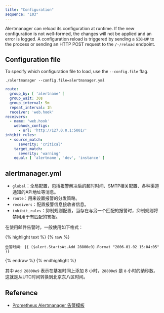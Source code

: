 ```yaml
---
title: "Configuration"
sequence: "103"
---
```


Alertmanager can reload its configuration at runtime.
If the new configuration is not well-formed, the changes will not be applied and an error is logged.
A configuration reload is triggered by sending a `SIGHUP` to the process or
sending an HTTP POST request to the `/-/reload` endpoint.

## Configuration file

To specify which configuration file to load, use the `--config.file` flag.

```text
./alertmanager --config.file=alertmanager.yml
```

```yaml
route:
  group_by: [ 'alertname' ]
  group_wait: 30s
  group_interval: 5m
  repeat_interval: 1h
  receiver: 'web.hook'
receivers:
  - name: 'web.hook'
    webhook_configs:
      - url: 'http://127.0.0.1:5001/'
inhibit_rules:
  - source_match:
      severity: 'critical'
    target_match:
      severity: 'warning'
    equal: [ 'alertname', 'dev', 'instance' ]
```

## alertmanager.yml

- `global`：全局配置，包括报警解决后的超时时间、SMTP相关配置、各种渠道通知的API地址等消息。
- `route`：用来设置报警的分发策略。
- `receivers`：配置报警信息接收者信息。
- `inhibit_rules`：抑制规则配置，当存在与另一个匹配的报警时，抑制规则将禁用用于有匹配的警报。

在使用邮件告警时，一般使用如下格式：

{% highlight text %}
{% raw %}

```text
告警时间: {{ ($alert.StartsAt.Add 28800e9).Format "2006-01-02 15:04:05" }}
```

{% endraw %}
{% endhighlight %}

其中 `Add 28800e9` 表示在基准时间上添加 8 小时，`28800e9` 是 `8` 小时的纳秒数。这就是从UTC时间转换到北京东八区时间。

## Reference

- [Prometheus Alertmanager 告警模板](https://blog.csdn.net/u010039418/article/details/111369486)
